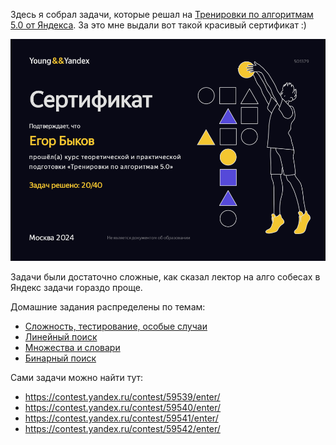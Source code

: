 Здесь я собрал задачи, которые решал на [Тренировки по алгоритмам 5.0 от Яндекса](https://yandex.ru/yaintern/algorithm-training). 
За это мне выдали вот такой красивый сертификат :)
<center>
  <img src="111.png" />
</center>

Задачи были достаточно сложные, как сказал лектор на алго собесах в Яндекс задачи гораздо проще.

Домашние задания распределены по темам:

- [Сложность, тестирование, особые случаи](https://github.com/Patrik1352/Yandex_algo/tree/main/1)
- [Линейный поиск](https://github.com/Patrik1352/Yandex_algo/tree/main/2)
- [Множества и словари](https://github.com/Patrik1352/Yandex_algo/tree/main/3)
- [Бинарный поиск](https://github.com/Patrik1352/Yandex_algo/tree/main/4)

Сами задачи можно найти тут:
- https://contest.yandex.ru/contest/59539/enter/
- https://contest.yandex.ru/contest/59540/enter/
- https://contest.yandex.ru/contest/59541/enter/
- https://contest.yandex.ru/contest/59542/enter/


